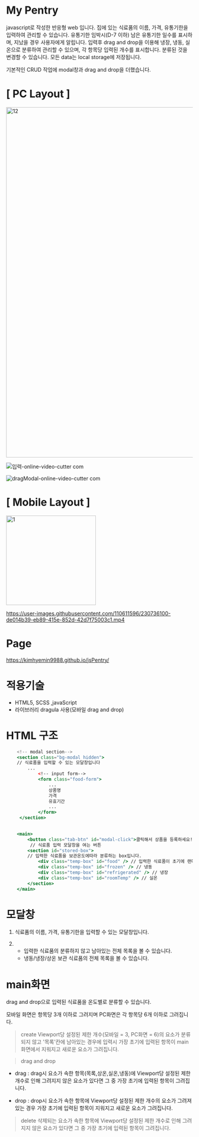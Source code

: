 # My Pentry
javascript로 작성한 반응형 web 입니다.
집에 있는 식료품의 이름, 가격, 유통기한을 입력하여 관리할 수 있습니다.
유통기한 임박시(D-7 이하) 남은 유통기한 일수를 표시하며, 지났을 경우 사용자에게 알립니다.
입력후 drag and drop을 이용해 냉장, 냉동, 실온으로 분류하여 관리할 수 있으며,
각 항목당 입력된 개수를 표시합니다.
분류된 것을 변경할 수 있습니다.
모든 data는 local storage에 저장됩니다.

기본적인 CRUD 작업에 modal창과 drag and drop을 더했습니다.

# [ PC Layout ]
<img width="947" alt="12" src="https://user-images.githubusercontent.com/110611596/227181126-236d9d05-0093-4903-9ec1-eb791705cdb3.png">

![입력-_online-video-cutter com_](https://user-images.githubusercontent.com/110611596/227182403-5d89b57d-4647-48b1-b539-700c77380692.gif)

![dragModal-_online-video-cutter com_](https://user-images.githubusercontent.com/110611596/227182436-b4343d2a-7644-45f3-a46a-48e31744aa05.gif)


# [ Mobile Layout ]


<img width="242" alt="1" src="https://user-images.githubusercontent.com/110611596/227182285-cfc9e200-0b8d-4a7d-83cd-0bf4e5388e72.png">

https://user-images.githubusercontent.com/110611596/230736100-de014b39-eb89-415e-852d-42d7f75003c1.mp4


# Page
https://kimhyemin9988.github.io/jsPentry/

# 적용기술

- HTML5, SCSS ,javaScript
- 라이브러리 dragula 사용(모바일 drag and drop)

# HTML 구조
```jsx
    <!-- modal section-->
    <section class="bg-modal hidden">
    // 식료품을 입력할 수 있는 모달창입니다
        ...
            <!-- input form--> 
            <form class="food-form">
                ...
                상품명
                가격
                유효기간
                ...
            </form>
     </section>
                

    <main>
        <button class="tab-btn" id="modal-click">클릭해서 상품을 등록하세요!</button>
         // 식료품 입력 모달창을 여는 버튼
        <section id="stored-box">
        // 입력한 식료품을 보관온도에따라 분류하는 box입니다.
            <div class="temp-box" id="food" /> // 입력한 식료품이 초기에 랜더링되는 box입니다
            <div class="temp-box" id="frozen" /> // 냉동
            <div class="temp-box" id="refrigerated" /> // 냉장
            <div class="temp-box" id="roomTemp" /> // 실온
        </section>
    </main>
```


# 모달창

1. 식료품의 이름, 가격, 유통기한을 입력할 수 있는 모달창입니다.

2. 
    - 입력한 식료품의 분류하지 않고 남아있는 전체 목록을 볼 수 있습니다.
    - 냉동/냉장/상온 보관 식료품의 전체 목록을 볼 수 있습니다.

# main화면

drag and drop으로 입력된 식료품을 온도별로 분류할 수 있습니다.

모바일 화면은 항목당 3개 이하로 그려지며 PC화면은 각 항목당 6개 이하로 그려집니다.

> create
Viewport당 설정된 제한 개수(모바일 = 3,  PC화면 = 6)의 요소가 분류되지 않고 '목록'칸에 남아있는 경우에 입력시
가장 초기에 입력된 항목이 main 화면에서 지워지고 새로운 요소가 그려집니다.

> drag and drop
- drag :
drag시 요소가 속한 항목(목록,상온,실온,냉동)에 Viewport당 설정된 제한 개수로 인해
그려지지 않은 요소가 있다면 그 중 가장 초기에 입력된 항목이 그려집니다.

- drop :
drop시 요소가 속한 항목에 Viewport당 설정된 제한 개수의 요소가 그려져 있는 경우
가장 초기에 입력된 항목이 지워지고 새로운 요소가 그려집니다.

> delete
삭제되는 요소가 속한 항목에 Viewport당 설정된 제한 개수로 인해
그려지지 않은 요소가 있다면 그 중 가장 초기에 입력된 항목이 그려집니다.
